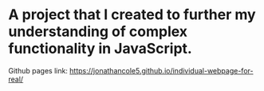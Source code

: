 # A project that I created to further my understanding of complex functionality in JavaScript.
Github pages link: https://jonathancole5.github.io/individual-webpage-for-real/
